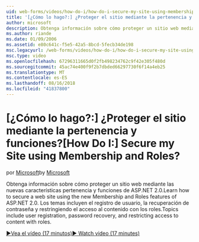 ```yaml
---
uid: web-forms/videos/how-do-i/how-do-i-secure-my-site-using-membership-and-roles
title: '[¿Cómo lo hago?:] ¿Proteger el sitio mediante la pertenencia y funciones? | Microsoft Docs'
author: microsoft
description: Obtenga información sobre cómo proteger un sitio web mediante las nuevas características pertenencia y funciones de ASP.NET 2.0. Los temas incluyen el registro de usuario, la recuperación de contraseña y restricti...
ms.author: riande
ms.date: 01/09/2006
ms.assetid: e80c641c-f5e5-42a5-8bcd-5fecb34de198
msc.legacyurl: /web-forms/videos/how-do-i/how-do-i-secure-my-site-using-membership-and-roles
msc.type: video
ms.openlocfilehash: 67296311665d0f2fb498234762c9f42e305f480d
ms.sourcegitcommit: 45ac74e400f9f2b7dbded66297730f6f14a4eb25
ms.translationtype: MT
ms.contentlocale: es-ES
ms.lasthandoff: 08/16/2018
ms.locfileid: "41837800"
---
```

<a name="how-do-i-secure-my-site-using-membership-and-roles"></a><span data-ttu-id="68625-105">[¿Cómo lo hago?:] ¿Proteger el sitio mediante la pertenencia y funciones?</span><span class="sxs-lookup"><span data-stu-id="68625-105">[How Do I:] Secure my Site using Membership and Roles?</span></span>
====================
<span data-ttu-id="68625-106">por [Microsoft](https://github.com/microsoft)</span><span class="sxs-lookup"><span data-stu-id="68625-106">by [Microsoft](https://github.com/microsoft)</span></span>

<span data-ttu-id="68625-107">Obtenga información sobre cómo proteger un sitio web mediante las nuevas características pertenencia y funciones de ASP.NET 2.0.</span><span class="sxs-lookup"><span data-stu-id="68625-107">Learn how to secure a web site using the new Membership and Roles features of ASP.NET 2.0.</span></span> <span data-ttu-id="68625-108">Los temas incluyen el registro de usuario, la recuperación de contraseña y restringiendo el acceso al contenido con los roles.</span><span class="sxs-lookup"><span data-stu-id="68625-108">Topics include user registration, password recovery, and restricting access to content with roles.</span></span>

[<span data-ttu-id="68625-109">&#9654;Vea el vídeo (17 minutos)</span><span class="sxs-lookup"><span data-stu-id="68625-109">&#9654; Watch video (17 minutes)</span></span>](https://channel9.msdn.com/Blogs/ASP-NET-Site-Videos/how-do-i-secure-my-site-using-membership-and-roles)
